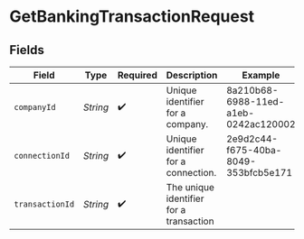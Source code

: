 # GetBankingTransactionRequest


## Fields

| Field                                   | Type                                    | Required                                | Description                             | Example                                 |
| --------------------------------------- | --------------------------------------- | --------------------------------------- | --------------------------------------- | --------------------------------------- |
| `companyId`                             | *String*                                | :heavy_check_mark:                      | Unique identifier for a company.        | 8a210b68-6988-11ed-a1eb-0242ac120002    |
| `connectionId`                          | *String*                                | :heavy_check_mark:                      | Unique identifier for a connection.     | 2e9d2c44-f675-40ba-8049-353bfcb5e171    |
| `transactionId`                         | *String*                                | :heavy_check_mark:                      | The unique identifier for a transaction |                                         |